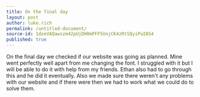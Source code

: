 ```yaml
---
title: On the final day
layout: post
author: luke.rich
permalink: /untitled-document/
source-id: 1dzeVAQawszm42pUjDH0mPFF5UnjCK4zRtSQyiPuI8S4
published: true
---
```

On the final day we checked if our website was going as planned. Mine went perfectly well apart from me changing the font. I struggled with it but I will be able to do it with help from my friends.  Ethan also had to go through this and he did it eventually. Also we made sure there weren't any problems with our website and if there were then we had to work what we could do to solve them.

